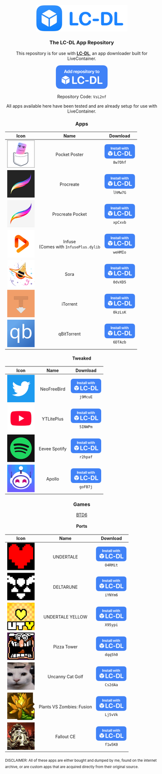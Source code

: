 <div align="center">
  <img src="assets/logo.png" width="300">
  <h3>The LC-DL App Repository</h3>
  
<p>This repository is for use with <a href="https://lc-dl.github.io"><b>LC-DL</b></a>, an app downloader built for LiveContainer.</p>

<a href ="https://tinyurl.com/bpu5ubk8"><img src="assets/repo.png" width="170"></a><br>

Repository Code: `VsL2nf`<br>

All apps available here have been tested and are already setup for use with LiveContainer.

<h3>Apps</h3>

|                                **Icon**                                |                 **Name**                 |                                    **Download**                                    |
|:----------------------------------------------------------------------:|:----------------------------------------:|:----------------------------------------------------------------------------------:|
|          <img src=icons/com.lemin.Pocket-Poster.png width=90>          |               Pocket Poster              | [<img src=assets/install.png width=100>](https://tinyurl.com/25d8x9bt)<br>`8w7Dhf` |
|     <img src=icons/au.com.savageinteractive.procreate.png width=90>    |                 Procreate                | [<img src=assets/install.png width=100>](https://tinyurl.com/2mzwcp95)<br>`lhMw7G` |
| <img src=icons/au.com.savageinteractive.procreate-pocket.png width=90> |             Procreate Pocket             | [<img src=assets/install.png width=100>](https://tinyurl.com/26d99uye)<br>`xpCxvb` |
|            <img src=icons/com.firecore.infuse.png width=90>            | Infuse<br>(Comes with `InfusePlus.dylib` | [<img src=assets/install.png width=100>](https://tinyurl.com/3ebab7dj)<br>`weHMIo` |
|              <img src=icons/me.cranci.sulfur.png width=90>             |                   Sora                   | [<img src=assets/install.png width=100>](https://tinyurl.com/yh3npuzj)<br>`0dvXD5` |
|            <img src=icons/com.xitrix.iTorrent2.png width=90>           |                 iTorrent                 | [<img src=assets/install.png width=100>](https://tinyurl.com/yc2twc25)<br>`0kzLsK` |
|         <img src=icons/MikeMichael225.qBitControl.png width=90>        |                qBitTorrent               | [<img src=assets/install.png width=100>](https://tinyurl.com/4bct7djv)<br>`6DTAzb` |

<h4>Tweaked</h4>

|                        **Icon**                        |    **Name**   |                                    **Download**                                    |
|:------------------------------------------------------:|:-------------:|:----------------------------------------------------------------------------------:|
|    <img src=icons/com.atebits.Tweetie2.png width=90>   |  NeoFreeBird  | [<img src=assets/install.png width=100>](https://tinyurl.com/3j52xpc8)<br>`j9McuE` |
|   <img src=icons/com.google.ios.youtube.png width=90>  |   YTLitePlus  | [<img src=assets/install.png width=100>](https://tinyurl.com/3dywa76d)<br>`5INWPm` |
|     <img src=icons/com.spotify.client.png width=90>    | Eevee Spotify | [<img src=assets/install.png width=100>](https://tinyurl.com/2zh456rf)<br>`r2hpaf` |
| <img src=icons/com.christianselig.Apollo.png width=90> |     Apollo    | [<img src=assets/install.png width=100>](https://tinyurl.com/45vys3ey)<br>`goFB7j` |

<h3>Games</h3>
<a href="shortcuts://run-shortcut?name=LC-DL&input=[lcdl://eSsWmj]">BTD6</a>
<h4>Ports</h4>

|                          **Icon**                          |          **Name**         |                                    **Download**                                    |
|:----------------------------------------------------------:|:-------------------------:|:----------------------------------------------------------------------------------:|
|    <img src=icons/com.jockeholm.undertale.png width=90>    |         UNDERTALE         | [<img src=assets/install.png width=100>](https://tinyurl.com/25d8x9bt)<br>`O4RMit` |
|    <img src=icons/com.jockeholm.deltarune.png width=90>    |         DELTARUNE         | [<img src=assets/install.png width=100>](https://tinyurl.com/2mzwcp95)<br>`iYNYm6` |
|        <img src=icons/com.atesquik.uty.png width=90>       |      UNDERTALE YELLOW     | [<img src=assets/install.png width=100>](https://tinyurl.com/26d99uye)<br>`X95ypi` |
|    <img src=icons/com.atesquik.pizzatower.png width=90>    |        Pizza Tower        | [<img src=assets/install.png width=100>](https://tinyurl.com/3ebab7dj)<br>`dqq5h0` |
|        <img src=icons/con.TDMbest.UCG.png width=90>        |      Uncanny Cat Golf     | [<img src=assets/install.png width=100>](https://tinyurl.com/yh3npuzj)<br>`Cs2dAa` |
| <img src=icons/com.GLESign.PlantsVsZombiesRH.png width=90> | Plants VS Zombies: Fusion | [<img src=assets/install.png width=100>](https://tinyurl.com/yc2twc25)<br>`Lj5vVk` |
|   <img src=icons/com.alexbatalov.fallout-ce.png width=90>  |         Fallout CE        | [<img src=assets/install.png width=100>](https://tinyurl.com/4bct7djv)<br>`f1w5K0` |

</div>
<sub>DISCLAIMER: All of these apps are either bought and dumped by me, found on the internet archive, or are custom apps that are acquired directly from their original source. </sub>

